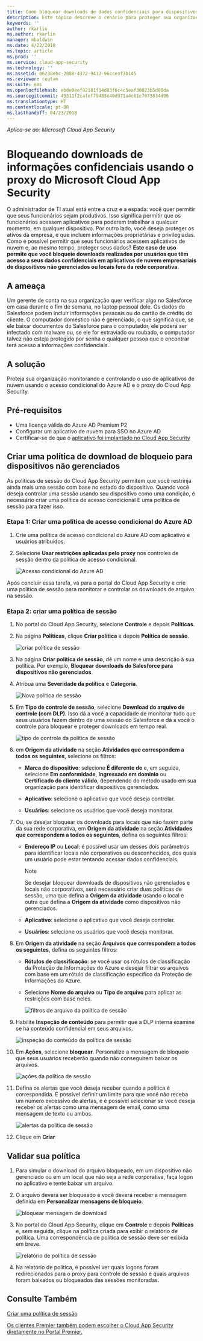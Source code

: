```yaml
---
title: Como bloquear downloads de dados confidenciais para dispositivos não gerenciados usando o proxy do Cloud App Security | Microsoft Docs
description: Este tópico descreve o cenário para proteger sua organização contra downloads de dados confidenciais por dispositivos não gerenciados usando os recursos de proxy do Azure AD.
keywords: ''
author: rkarlin
ms.author: rkarlin
manager: mbaldwin
ms.date: 4/22/2018
ms.topic: article
ms.prod: ''
ms.service: cloud-app-security
ms.technology: ''
ms.assetid: 06238ebc-2088-4372-9412-96cceaf3b145
ms.reviewer: reutam
ms.suite: ems
ms.openlocfilehash: eb0e0eef92181f14d83f6c4c5eaf30023b5d80da
ms.sourcegitcommit: 45311f2cafef79483e40d971a4c61c7673834d96
ms.translationtype: HT
ms.contentlocale: pt-BR
ms.lasthandoff: 04/23/2018
---
```

*Aplica-se ao: Microsoft Cloud App Security*


# <a name="blocking-downloads-of-sensitive-information-using-the-microsoft-cloud-app-security-proxy"></a>Bloqueando downloads de informações confidenciais usando o proxy do Microsoft Cloud App Security


O administrador de TI atual está entre a cruz e a espada: você quer permitir que seus funcionários sejam produtivos. Isso significa permitir que os funcionários acessem aplicativos para poderem trabalhar a qualquer momento, em qualquer dispositivo. Por outro lado, você deseja proteger os ativos da empresa, e que incluem informações proprietárias e privilegiadas. Como é possível permitir que seus funcionários acessem aplicativos de nuvem e, ao mesmo tempo, proteger seus dados? **Este caso de uso permite que você bloqueie downloads realizados por usuários que têm acesso a seus dados confidenciais em aplicativos de nuvem empresariais de dispositivos não gerenciados ou locais fora da rede corporativa.**


## <a name="the-threat"></a>A ameaça
Um gerente de conta na sua organização quer verificar algo no Salesforce em casa durante o fim de semana, no laptop pessoal dele. Os dados do Salesforce podem incluir informações pessoais ou do cartão de crédito do cliente. O computador doméstico não é gerenciado, o que significa que, se ele baixar documentos do Salesforce para o computador, ele poderá ser infectado com malware ou, se ele for extraviado ou roubado, o computador talvez não esteja protegido por senha e qualquer pessoa que o encontrar terá acesso a informações confidenciais. 

## <a name="the-solution"></a>A solução
Proteja sua organização monitorando e controlando o uso de aplicativos de nuvem usando o acesso condicional do Azure AD e o proxy do Cloud App Security.  

## <a name="prerequisites"></a>Pré-requisitos

- Uma licença válida do Azure AD Premium P2
- Configurar um aplicativo de nuvem para SSO no Azure AD  
- Certificar-se de que o [aplicativo foi implantado no Cloud App Security](proxy-deployment-aad.md)

## <a name="create-a-block-download-policy-for-unmanaged-devices"></a>Criar uma política de download de bloqueio para dispositivos não gerenciados  

As políticas de sessão do Cloud App Security permitem que você restrinja ainda mais uma sessão com base no estado do dispositivo. Quando você deseja controlar uma sessão usando seu dispositivo como uma condição, é necessário criar uma política de acesso condicional E uma política de sessão para fazer isso.  

### <a name="step-1-create-an-azure-ad-conditional-access-policy"></a>Etapa 1: Criar uma política de acesso condicional do Azure AD

1. Crie uma política de acesso condicional do Azure AD com aplicativo e usuários atribuídos.
2. Selecione **Usar restrições aplicadas pelo proxy** nos controles de sessão dentro da política de acesso condicional.   

   ![Acesso condicional do Azure AD](./media/proxy-deploy-restrictions-aad.png)

Após concluir essa tarefa, vá para o portal do Cloud App Security e crie uma política de sessão para monitorar e controlar os downloads de arquivo na sessão.

### <a name="step-2-create-a-session-policy"></a>Etapa 2: criar uma política de sessão

1. No portal do Cloud App Security, selecione **Controle** e depois **Políticas**. 

2. Na página **Políticas**, clique **Criar política** e depois **Política de sessão**.
 
   ![criar política de sessão](./media/create-session-policy.png)

3. Na página **Criar política de sessão**, dê um nome e uma descrição à sua política. Por exemplo, **Bloquear downloads do Salesforce para dispositivos não gerenciados**.

4. Atribua uma **Severidade da política** e **Categoria**.

   ![Nova política de sessão](./media/new-session-policy.png)

5. Em **Tipo de controle de sessão**, selecione **Download do arquivo de controle (com DLP)**. Isso dá a você a capacidade de monitorar tudo que seus usuários fazem dentro de uma sessão do Salesforce e dá a você o controle para bloquear e proteger downloads em tempo real.

   ![tipo de controle da política de sessão](./media/session-policy-control-type.png)

6. em **Origem da atividade** na seção **Atividades que correspondem a todos os seguintes**, selecione os filtros: 
    
   - **Marca do dispositivo**: selecione **É diferente de** e, em seguida, selecione **Em conformidade**, **Ingressado em domínio** ou **Certificado do cliente válido**, dependendo do método usado em sua organização para identificar dispositivos gerenciados. 
    
   - **Aplicativo**: selecione o aplicativo que você deseja controlar.  

   - **Usuários**: selecione os usuários que você deseja monitorar.  
    
7. Ou, se desejar bloquear os downloads para locais que não fazem parte da sua rede corporativa, em **Origem da atividade** na seção **Atividades que correspondem a todos os seguintes**, defina os seguintes filtros: 

   - **Endereço IP** ou **Local**: é possível usar um desses dois parâmetros para identificar locais não corporativos ou desconhecidos, dos quais um usuário pode estar tentando acessar dados confidenciais.

     > [!NOTE]
     > Se desejar bloquear downloads de dispositivos não gerenciados e locais não corporativos, será necessário criar duas políticas de sessão, uma que defina a **Origem da atividade** usando o local e outra que defina a **Origem da atividade** como dispositivos não gerenciados.
 
   - **Aplicativo**: selecione o aplicativo que você deseja controlar.    
   
   - **Usuários**: selecione os usuários que você deseja monitorar.  

8. Em **Origem da atividade** na seção **Arquivos que correspondem a todos os seguintes**, defina os seguintes filtros: 
   
   - **Rótulos de classificação**: se você usar os rótulos de classificação da Proteção de Informações do Azure e desejar filtrar os arquivos com base em um rótulo de classificação específico da Proteção de Informações do Azure.
   
   - Selecione **Nome do arquivo** ou **Tipo de arquivo** para aplicar as restrições com base neles.
 
     ![filtros de arquivo da política de sessão](./media/session-policy-file-filters.png)

9. Habilite **Inspeção de conteúdo** para permitir que a DLP interna examine se há conteúdo confidencial em seus arquivos. 

   ![inspeção do conteúdo da política de sessão](./media/session-policy-content-inspection.png)

10. Em **Ações**, selecione **bloquear**. Personalize a mensagem de bloqueio que seus usuários receberão quando não conseguirem baixar os arquivos.  

    ![ações da política de sessão](./media/session-policy-actions.png)

11. Defina os alertas que você deseja receber quando a política é correspondida. É possível definir um limite para que você não receba um número excessivo de alertas, e é possível selecionar se você deseja receber os alertas como uma mensagem de email, como uma mensagem de texto ou ambos.

    ![alertas da política de sessão](./media/session-policy-alert.png)


12. Clique em **Criar**  
 

## <a name="validate-your-policy"></a>Validar sua política 

1. Para simular o download do arquivo bloqueado, em um dispositivo não gerenciado ou em um local que não seja a rede corporativa, faça logon no aplicativo e tente baixar um arquivo. 

2. O arquivo deverá ser bloqueado e você deverá receber a mensagem definida em **Personalizar mensagens de bloqueio**. 

   ![bloquear mensagem de download](./media/block-download-message.png)

3. No portal do Cloud App Security, clique em **Controle** e depois **Políticas** e, sem seguida, clique na política criada para exibir o relatório de política. Uma correspondência de política de sessão deve ser exibida em breve. 
 
   ![relatório de política de sessão](./media/session-policy-report.png)

4. Na relatório de política, é possível ver quais logons foram redirecionados para o proxy para controle de sessão e quais arquivos foram baixados ou bloqueados das sessões monitoradas.




## <a name="see-also"></a>Consulte Também  
[Criar uma política de sessão](session-policy-aad.md)   

[Os clientes Premier também podem escolher o Cloud App Security diretamente no Portal Premier.](https://premier.microsoft.com/)  
  
  